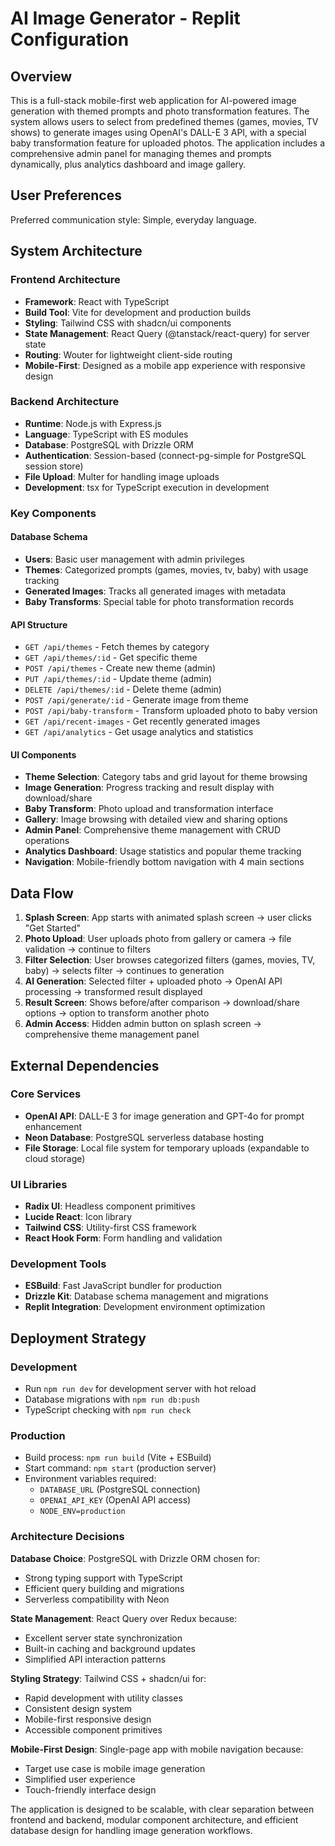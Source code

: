 # AI Image Generator - Replit Configuration

## Overview

This is a full-stack mobile-first web application for AI-powered image generation with themed prompts and photo transformation features. The system allows users to select from predefined themes (games, movies, TV shows) to generate images using OpenAI's DALL-E 3 API, with a special baby transformation feature for uploaded photos. The application includes a comprehensive admin panel for managing themes and prompts dynamically, plus analytics dashboard and image gallery.

## User Preferences

Preferred communication style: Simple, everyday language.

## System Architecture

### Frontend Architecture
- **Framework**: React with TypeScript
- **Build Tool**: Vite for development and production builds
- **Styling**: Tailwind CSS with shadcn/ui components
- **State Management**: React Query (@tanstack/react-query) for server state
- **Routing**: Wouter for lightweight client-side routing
- **Mobile-First**: Designed as a mobile app experience with responsive design

### Backend Architecture
- **Runtime**: Node.js with Express.js
- **Language**: TypeScript with ES modules
- **Database**: PostgreSQL with Drizzle ORM
- **Authentication**: Session-based (connect-pg-simple for PostgreSQL session store)
- **File Upload**: Multer for handling image uploads
- **Development**: tsx for TypeScript execution in development

### Key Components

#### Database Schema
- **Users**: Basic user management with admin privileges
- **Themes**: Categorized prompts (games, movies, tv, baby) with usage tracking
- **Generated Images**: Tracks all generated images with metadata
- **Baby Transforms**: Special table for photo transformation records

#### API Structure
- `GET /api/themes` - Fetch themes by category
- `GET /api/themes/:id` - Get specific theme
- `POST /api/themes` - Create new theme (admin)
- `PUT /api/themes/:id` - Update theme (admin)
- `DELETE /api/themes/:id` - Delete theme (admin)
- `POST /api/generate/:id` - Generate image from theme
- `POST /api/baby-transform` - Transform uploaded photo to baby version
- `GET /api/recent-images` - Get recently generated images
- `GET /api/analytics` - Get usage analytics and statistics

#### UI Components
- **Theme Selection**: Category tabs and grid layout for theme browsing
- **Image Generation**: Progress tracking and result display with download/share
- **Baby Transform**: Photo upload and transformation interface
- **Gallery**: Image browsing with detailed view and sharing options
- **Admin Panel**: Comprehensive theme management with CRUD operations
- **Analytics Dashboard**: Usage statistics and popular theme tracking
- **Navigation**: Mobile-friendly bottom navigation with 4 main sections

## Data Flow

1. **Splash Screen**: App starts with animated splash screen → user clicks "Get Started"
2. **Photo Upload**: User uploads photo from gallery or camera → file validation → continue to filters
3. **Filter Selection**: User browses categorized filters (games, movies, TV, baby) → selects filter → continues to generation
4. **AI Generation**: Selected filter + uploaded photo → OpenAI API processing → transformed result displayed
5. **Result Screen**: Shows before/after comparison → download/share options → option to transform another photo
6. **Admin Access**: Hidden admin button on splash screen → comprehensive theme management panel

## External Dependencies

### Core Services
- **OpenAI API**: DALL-E 3 for image generation and GPT-4o for prompt enhancement
- **Neon Database**: PostgreSQL serverless database hosting
- **File Storage**: Local file system for temporary uploads (expandable to cloud storage)

### UI Libraries
- **Radix UI**: Headless component primitives
- **Lucide React**: Icon library
- **Tailwind CSS**: Utility-first CSS framework
- **React Hook Form**: Form handling and validation

### Development Tools
- **ESBuild**: Fast JavaScript bundler for production
- **Drizzle Kit**: Database schema management and migrations
- **Replit Integration**: Development environment optimization

## Deployment Strategy

### Development
- Run `npm run dev` for development server with hot reload
- Database migrations with `npm run db:push`
- TypeScript checking with `npm run check`

### Production
- Build process: `npm run build` (Vite + ESBuild)
- Start command: `npm start` (production server)
- Environment variables required:
  - `DATABASE_URL` (PostgreSQL connection)
  - `OPENAI_API_KEY` (OpenAI API access)
  - `NODE_ENV=production`

### Architecture Decisions

**Database Choice**: PostgreSQL with Drizzle ORM chosen for:
- Strong typing support with TypeScript
- Efficient query building and migrations
- Serverless compatibility with Neon

**State Management**: React Query over Redux because:
- Excellent server state synchronization
- Built-in caching and background updates
- Simplified API interaction patterns

**Styling Strategy**: Tailwind CSS + shadcn/ui for:
- Rapid development with utility classes
- Consistent design system
- Mobile-first responsive design
- Accessible component primitives

**Mobile-First Design**: Single-page app with mobile navigation because:
- Target use case is mobile image generation
- Simplified user experience
- Touch-friendly interface design

The application is designed to be scalable, with clear separation between frontend and backend, modular component architecture, and efficient database design for handling image generation workflows.